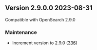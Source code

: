 ## Version 2.9.0.0 2023-08-31

Compatible with OpenSearch 2.9.0

### Maintenance
* Increment version to 2.9.0 ([336](https://github.com/opensearch-project/asynchronous-search/pull/336))